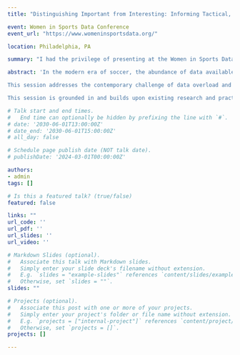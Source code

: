 ```yaml
---
title: "Distinguishing Important from Interesting: Informing Tactical, Physical, and Recovery Periodization with Load and Technical Performance Data "

event: Women in Sports Data Conference
event_url: "https://www.womeninsportsdata.org/"

location: Philadelphia, PA

summary: "I had the privilege of presenting at the Women in Sports Data conference on how we leverage athlete monitoring and techincal performance data to inform different avenues of periodization."

abstract: 'In the modern era of soccer, the abundance of data available from sport science profiling, monitoring, and analytics can be overwhelming. However, it is the ability to contextualize and relate these data back to a game model and the needs of individual players and teams that truly leads to enhanced performance and development. This session will present a practical example of how data describing physical demands and technical performance can be used to distinguish important versus interesting and subsequently support what it takes to win and develop the team and individual players. 

This session addresses the contemporary challenge of data overload and “shiny object syndrome.” By focusing on the practical application and potential implications of data in the context of a game model or individual needs, analysis can bridge the gap between the raw data and actionable insights. This session will demonstrate the use of publicly available in-game technical performance data to inform potentially relevant training activities while an R Shiny tool with linear mixed models can be used estimate the subsequent physical demands of those training activities and overall sessions. Furthermore, the session will give a high-level overview of how physical performance data, both internal and external load and subjective feedback, can be used to inform individual recovery prescriptions based on the most up-to-date recovery science literature. The session will also highlight the importance of appropriately delivering this information to key stakeholders, coaches, practitioners, and athletes. The talk will emphasize being sensitive to how different individuals want to receive information and what from a given analysis they are interested in. 

This session is grounded in and builds upon existing research and practices in sport, recovery, and data science. However, the session is unique in that it will present tangible practical applications that can integrate data analysis and research findings into everyday practice to improve health and performance. While the session is not a deep dive tutorial on how to analyze a particular dataset, it will offer valuable insights and practical methodologies for leveraging data to support winning and player development whether the attendee is a coach, analyst, or sport scientist. '

# Talk start and end times.
#   End time can optionally be hidden by prefixing the line with `#`.
# date: '2030-06-01T13:00:00Z'
# date_end: '2030-06-01T15:00:00Z'
# all_day: false

# Schedule page publish date (NOT talk date).
# publishDate: '2024-03-01T00:00:00Z'

authors: 
- admin
tags: []

# Is this a featured talk? (true/false)
featured: false

links: ""
url_code: ''
url_pdf: ''
url_slides: ''
url_video: ''

# Markdown Slides (optional).
#   Associate this talk with Markdown slides.
#   Simply enter your slide deck's filename without extension.
#   E.g. `slides = "example-slides"` references `content/slides/example-slides.md`.
#   Otherwise, set `slides = ""`.
slides: ""

# Projects (optional).
#   Associate this post with one or more of your projects.
#   Simply enter your project's folder or file name without extension.
#   E.g. `projects = ["internal-project"]` references `content/project/deep-learning/index.md`.
#   Otherwise, set `projects = []`.
projects: []

---
```

